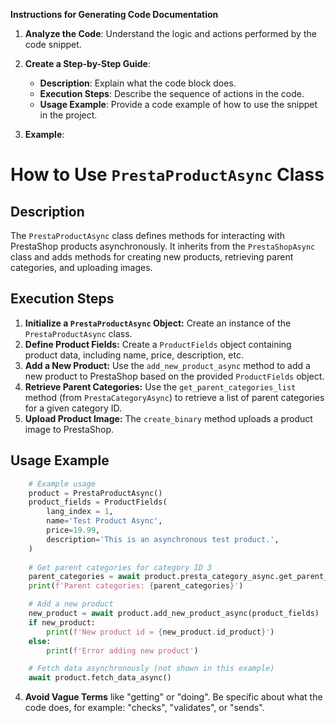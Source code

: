 **Instructions for Generating Code Documentation**

1. **Analyze the Code**: Understand the logic and actions performed by the code snippet.

2. **Create a Step-by-Step Guide**:
    - **Description**: Explain what the code block does.
    - **Execution Steps**: Describe the sequence of actions in the code.
    - **Usage Example**: Provide a code example of how to use the snippet in the project.

3. **Example**:

How to Use `PrestaProductAsync` Class
=========================================================================================

Description
-------------------------
The `PrestaProductAsync` class defines methods for interacting with PrestaShop products asynchronously. It inherits from the `PrestaShopAsync` class and adds methods for creating new products, retrieving parent categories, and uploading images.

Execution Steps
-------------------------
1. **Initialize a `PrestaProductAsync` Object:** Create an instance of the `PrestaProductAsync` class.
2. **Define Product Fields:** Create a `ProductFields` object containing product data, including name, price, description, etc.
3. **Add a New Product:** Use the `add_new_product_async` method to add a new product to PrestaShop based on the provided `ProductFields` object.
4. **Retrieve Parent Categories:** Use the `get_parent_categories_list` method (from `PrestaCategoryAsync`) to retrieve a list of parent categories for a given category ID.
5. **Upload Product Image:** The `create_binary` method uploads a product image to PrestaShop.

Usage Example
-------------------------

```python
    # Example usage
    product = PrestaProductAsync()
    product_fields = ProductFields(
        lang_index = 1,
        name='Test Product Async',
        price=19.99,
        description='This is an asynchronous test product.',
    )
    
    # Get parent categories for category ID 3
    parent_categories = await product.presta_category_async.get_parent_categories_list(id_category=3)
    print(f'Parent categories: {parent_categories}')

    # Add a new product
    new_product = await product.add_new_product_async(product_fields)
    if new_product:
        print(f'New product id = {new_product.id_product}')
    else:
        print(f'Error adding new product')

    # Fetch data asynchronously (not shown in this example)
    await product.fetch_data_async()
```

4. **Avoid Vague Terms** like "getting" or "doing". Be specific about what the code does, for example: "checks", "validates", or "sends".